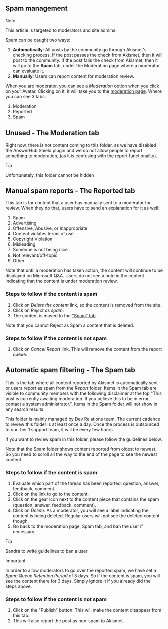## Spam management

> [!NOTE]
> This article is targeted to moderators and site admins.

Spam can be caught two ways:

1. **Automatically**: All posts by the community go through Akismet's checking process.
If the post passes the check from Akismet, then it will post to the community. If the post fails the check from Akismet, then it will go to the **Spam** tab, under the Moderation page where a moderator can evaluate it.
1. **Manually**: Users can report content for moderation review.

When you are moderator, you can see a *Moderation* option when you click on your Avatar. Clicking on it, it will take you to the [moderation page](https://review.docs.microsoft.com/en-us/microsoft-qa-docs/user-experience-guides/moderator?branch=master). Where you can see 3 tabs:

1. Moderation
1. Reported
1. Spam

## Unused - The Moderation tab

Right now, there is not content coming to this folder, as we have disabled the AnswerHub Shield plugin and we do not allow people to report something to moderation, (as it is confusing with the report functionality).

> [!TIP]
> Unfortunately, this folder cannot be hidden

## Manual spam reports - The Reported tab

This tab is for content that a user has manually sent to a moderator for review. When they do that, users have to send an explanation for it as well:

1. Spam
1. Advertising
1. Offensive, Abusive, or Inappropriate
1. Content violates terms of use
1. Copyright Violation
1. Misleading
1. Someone is not being nice
1. Not relevant/off-topic
1. Other

Note that until a moderation has taken action, the content will continue to be displayed on Microsoft Q&A. Users do not see a note in the content indicating that the content is under moderation review.

### Steps to follow if the content is spam

1. Click on *Delete the content* link, so the content is removed from the site.
1. Click on *Reject as spam*.
1. The content is moved to the ["Spam" tab](#automatic-spam-filtering---the-spam-tab).

Note that you cannot Reject as Spam a content that is deleted.

### Steps to follow if the content is not spam

1. Click on *Cancel Report* link. This will remove the content from the report queue.

## Automatic spam filtering - The Spam tab

This is the tab where all content reported by Akismet is automatically sent or users report as spam from the *Report* folder. Items in the Spam tab are visible to community members with the following disclaimer at the top "This post is currently awaiting moderation. If you believe this to be in error, contact a system administrator.". Items in the Spam folder will not show in any search results.

This folder is mainly managed by Dev Relations team. The current cadence to review this folder is at least once a day. Once the process is outsourced to our Tier 1 support team, it will be every few hours.

If you want to review spam in this folder, please follow the guidelines below.

Note that the Spam folder shows content reported from oldest to newest. So you need to scroll all the way to the end of the page to see the newest content.

### Steps to follow if the content is spam

1. Evaluate which part of the thread has been reported: question, answer, feedback, comment.
1. Click on the link to go to the content.
1. Click on the gear icon next to the content piece that contains the spam (question, answer, feedback, comment).
1. Click on *Delete*. As a moderator, you will see a label indicating the content is being deleted. Regular users will not see the deleted content though.
1. Go back to the moderation page, Spam tab, and ban the user if necessary.

> [!TIP]
> Sandra to write guidelines to ban a user

> [!IMPORTANT]
> In order to allow moderators to go over the reported spam, we have set a *Spam Queue Retention Period* of 3 days. So if the content is spam, you will see the content there for 3 days. Simply ignore it if you already did the steps above.

### Steps to follow if the content is not spam

1. Click on the "Publish" button. This will make the content disappear from this tab.
1. This will also report the post as non-spam to Akismet.

